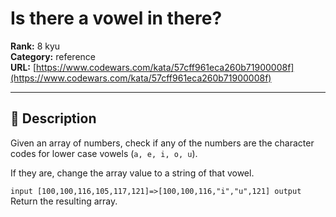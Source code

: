 # Is there a vowel in there?

**Rank:** 8 kyu  
**Category:** reference  
**URL:** [https://www.codewars.com/kata/57cff961eca260b71900008f](https://www.codewars.com/kata/57cff961eca260b71900008f)

---

## 📝 Description

Given an array of numbers, check if any of the numbers are the character codes for lower case vowels (`a, e, i, o, u`).

If they are, change the array value to a string of that vowel.

`input [100,100,116,105,117,121]=>[100,100,116,"i","u",121] output`
Return the resulting array.
